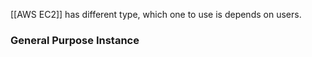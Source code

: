 [[AWS EC2]] has different type, which one to use is depends on users.

### General Purpose Instance
